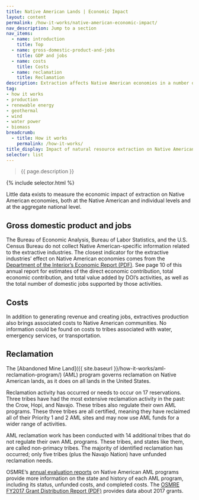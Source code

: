 ```yaml
---
title: Native American Lands | Economic Impact
layout: content
permalink: /how-it-works/native-american-economic-impact/
nav_description: Jump to a section
nav_items:
  - name: introduction
    title: Top
  - name: gross-domestic-product-and-jobs
    title: GDP and jobs
  - name: costs
    title: Costs
  - name: reclamation
    title: Reclamation
description: Extraction affects Native American economies in a number of ways, though the effects can vary widely depending on the level of extraction on a given reservation and the details of the lease agreement.
tag:
- how it works
- production
- renewable energy
- geothermal
- wind
- water power
- biomass
breadcrumb:
  - title: How it works
    permalink: /how-it-works/
title_display: Impact of natural resource extraction on Native American land
selector: list
---
```


> {{ page.description }}

{% include selector.html %}

Little data exists to measure the economic impact of extraction on Native American economies, both at the Native American and individual levels and at the aggregate national level.

## Gross domestic product and jobs

The Bureau of Economic Analysis, Bureau of Labor Statistics, and the U.S. Census Bureau do not collect Native American-specific information related to the extractive industries. The closest indicator for the extractive industries’ effect on Native American economies comes from the [Department of the Interior’s Economic Report (PDF)](https://www.doi.gov/sites/doi.gov/files/uploads/fy_2016_doi_economic_report_2017-09-25.pdf). See page 10 of this annual report for estimates of the direct economic contribution, total economic contribution, and total value added by DOI’s activities, as well as the total number of domestic jobs supported by those activities.

## Costs

In addition to generating revenue and creating jobs, extractives production also brings associated costs to Native American communities. No information could be found on costs to tribes associated with water, emergency services, or transportation.

## Reclamation

The [Abandoned Mine Land]({{ site.baseurl }}/how-it-works/aml-reclamation-program/) (AML) program governs reclamation on Native American lands, as it does on all lands in the United States.

Reclamation activity has occurred or needs to occur on 17 reservations. Three tribes have had the most extensive reclamation activity in the past: the Crow, Hopi, and Navajo. These tribes also regulate their own AML programs. These three tribes are all certified, meaning they have reclaimed all of their Priority 1 and 2 AML sites and may now use AML funds for a wider range of activities.

AML reclamation work has been conducted with 14 additional tribes that do not regulate their own AML programs. These tribes, and states like them, are called non-primacy tribes. The majority of identified reclamation has occurred; only five tribes (plus the Navajo Nation) have unfunded reclamation needs.

OSMRE’s [annual evaluation reports](https://www.odocs.osmre.gov/) on Native American AML programs provide more information on the state and history of each AML program, including its status, unfunded costs, and completed costs. The [OSMRE FY2017 Grant Distribution Report (PDF)](https://www.osmre.gov/resources/grants/docs/FY17GrantDist.pdf) provides data about 2017 grants.
